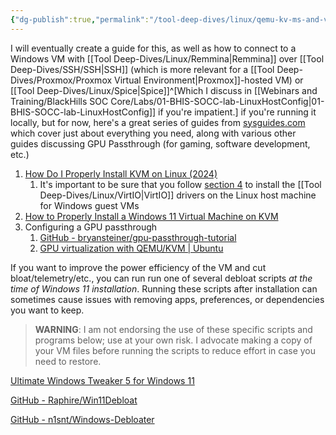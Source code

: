 ```yaml
---
{"dg-publish":true,"permalink":"/tool-deep-dives/linux/qemu-kv-ms-and-virt-man/installing-a-windows-vm-on-linux/","tags":["VM"],"updated":"2025-05-27T09:25:07.515-07:00"}
---
```


I will eventually create a guide for this, as well as how to connect to a Windows VM with [[Tool Deep-Dives/Linux/Remmina\|Remmina]] over [[Tool Deep-Dives/SSH/SSH\|SSH]] (which is more relevant for a [[Tool Deep-Dives/Proxmox/Proxmox Virtual Environment\|Proxmox]]-hosted VM) or [[Tool Deep-Dives/Linux/Spice\|Spice]]^[Which I discuss in [[Webinars and Training/BlackHills SOC Core/Labs/01-BHIS-SOCC-lab-LinuxHostConfig\|01-BHIS-SOCC-lab-LinuxHostConfig]] if you're impatient.] if you're running it locally, but for now, here's a great series of guides from [sysguides.com](https://sysguides.com) which cover just about everything you need, along with various other guides discussing GPU Passthrough (for gaming, software development, etc.)

1. [How Do I Properly Install KVM on Linux (2024)](https://sysguides.com/install-kvm-on-linux)
	1. It's important to be sure that you follow [section 4](https://sysguides.com/install-kvm-on-linux#3-04-install-virtio-drivers-for-windows-guests-) to install the [[Tool Deep-Dives/Linux/VirtIO\|VirtIO]] drivers on the Linux host machine for Windows guest VMs
2. [How to Properly Install a Windows 11 Virtual Machine on KVM](https://sysguides.com/install-a-windows-11-virtual-machine-on-kvm)
3. Configuring a GPU passthrough
	1. [GitHub - bryansteiner/gpu-passthrough-tutorial](https://github.com/bryansteiner/gpu-passthrough-tutorial)
	2. [GPU virtualization with QEMU/KVM | Ubuntu](https://ubuntu.com/server/docs/gpu-virtualization-with-qemu-kvm)

If you want to improve the power efficiency of the VM and cut bloat/telemetry/etc., you can run run one of several debloat scripts *at the time of Windows 11 installation*. Running these scripts after installation can sometimes cause issues with removing apps, preferences, or dependencies you want to keep.

> **WARNING**: I am not endorsing the use of these specific scripts and programs below; use at your own risk. I advocate making a copy of your VM files before running the scripts to reduce effort in case you need to restore.

[Ultimate Windows Tweaker 5 for Windows 11](https://www.thewindowsclub.com/ultimate-windows-tweaker-5-for-windows-11)

[GitHub - Raphire/Win11Debloat](https://github.com/Raphire/Win11Debloat)

[GitHub - n1snt/Windows-Debloater](https://github.com/n1snt/Windows-Debloater)

